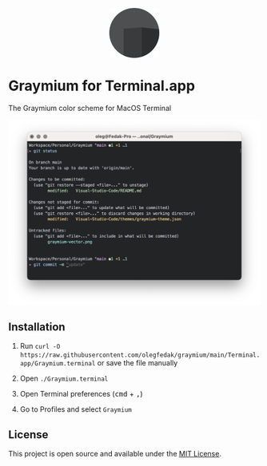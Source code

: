 <p align="center">
 <img width="100px" height="100px" src="../assets/graymium-vector.png" align="center" alt="Icon" />
</p>

# Graymium for Terminal.app

The Graymium color scheme for MacOS Terminal

![Graymium for Terminal](screenshot.png)

## Installation

1. Run `curl -O https://raw.githubusercontent.com/olegfedak/graymium/main/Terminal.app/Graymium.terminal` or save the file manually

2. Open
`./Graymium.terminal`

3. Open Terminal preferences (<kbd>cmd</kbd> + <kbd>,</kbd>)

4. Go to Profiles and select `Graymium`


## License

This project is open source and available under the [MIT License](../LICENSE).
